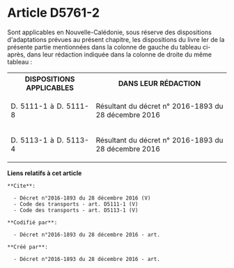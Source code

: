# Article D5761-2

Sont applicables en Nouvelle-Calédonie, sous réserve des dispositions d'adaptations prévues au présent chapitre, les
dispositions du livre Ier de la présente partie mentionnées dans la colonne de gauche du tableau ci-après, dans leur
rédaction indiquée dans la colonne de droite du même tableau : 

<table>
    <tbody>
      <tr>
        <th>DISPOSITIONS APPLICABLES 

</th>
        <th>DANS LEUR RÉDACTION 

</th>
      </tr>
      <tr>
        <td align="justify">

D. 5111-1 à D. 5111-8 

</td>
        <td align="justify">Résultant du décret n° 2016-1893 du 28 décembre 2016 

</td>
      </tr>
      <tr>
        <td align="justify">

D. 5113-1 à D. 5113-4

</td>
        <td align="justify">Résultant du décret n° 2016-1893 du 28 décembre 2016

</td>
      </tr>
    </tbody>
  </table>

**Liens relatifs à cet article**

	**Cite**:

	  - Décret n°2016-1893 du 28 décembre 2016 (V)
	  - Code des transports - art. D5111-1 (V)
	  - Code des transports - art. D5113-1 (V)

	**Codifié par**:

	  - Décret n°2016-1893 du 28 décembre 2016 - art.

	**Créé par**:

	  - Décret n°2016-1893 du 28 décembre 2016 - art.
